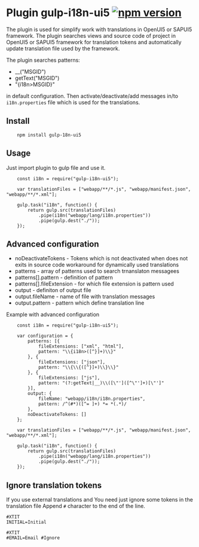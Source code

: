 # Plugin gulp-i18n-ui5 [![npm version](https://badge.fury.io/js/gulp-i18n-ui5)](http://badge.fury.io/js/gulp-i18n-ui5)

The plugin is used for simplify work with translations in OpenUI5 or SAPUI5
framework.  The plugin searches views and source code of project in
OpenUI5 or SAPUI5 framework for translation tokens and automatically update
translation file used by the framework.

The plugin searches patterns:

  * \_\_("MSGID")
  * getText("MSGID")
  * "{i18n&gt;MSGID}"

in default configuration.  Then activate/deactivate/add messages in/to
`i18n.properties` file which is used for the translations.

## Install

```
	npm install gulp-18n-ui5
```

## Usage

Just import plugin to gulp file and use it.

```
	const i18n = require("gulp-i18n-ui5");

	var translationFiles = ["webapp/**/*.js", "webapp/manifest.json", "webapp/**/*.xml"];

	gulp.task("i18n", function() {
		return gulp.src(translationFiles)
			.pipe(i18n("webapp/lang/i18n.properties"))
			.pipe(gulp.dest("./"));
	});
```

## Advanced configuration

 * noDeactivateTokens - Tokens which is not deactivated when does not exits in source code workaround for dynamically used translations
 * patterns - array of patterns used to search trnanslaton messagees
 * patterns[].pattern - definition of pattern
 * patterns[].fileExtension - for which file extension is pattern used
 * output - definiton of output file
 * output.fileName - name of file with translation messages
 * output.pattern - pattern which define translation line

Example with advanced configuration

```
	const i18n = require("gulp-i18n-ui5");

	var configuration = {
		patterns: [{
			fileExtensions: ["xml", "html"],
			pattern: "\\{i18n>([^}]+)\\}"
		}, {
			fileExtensions: ["json"],
			pattern: "\\{\\{([^}]+)\\}\\}"
		}, {
			fileExtensions: ["js"],
			pattern: "(?:getText|__)\\([\"']([^\"']+)[\"']"
		}],
		output: {
			fileName: "webapp/i18n/i18n.properties",
			pattern: /^(#*)([^= ]+) *= *(.*)/
		},
		noDeactivateTokens: []
	};

	var translationFiles = ["webapp/**/*.js", "webapp/manifest.json", "webapp/**/*.xml"];

	gulp.task("i18n", function() {
		return gulp.src(translationFiles)
			.pipe(i18n("webapp/lang/i18n.properties"))
			.pipe(gulp.dest("./"));
	});

```


## Ignore translation tokens

If you use external translations and You need just ignore some tokens
in the translation file Append `#` character to the end of the line.

```
#XTIT
INITIAL=Initial

#XTIT
#EMAIL=Email #Ignore
```
